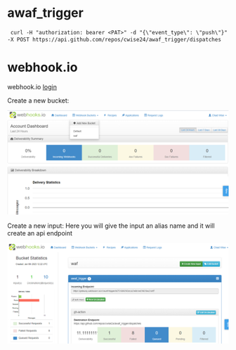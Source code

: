 # awaf_trigger

```
 curl -H "authorization: bearer <PAT>" -d "{\"event_type\": \"push\"}" -X POST https://api.github.com/repos/cwise24/awaf_trigger/dispatches
```

# webhook.io

webhook.io [login](https://console.webhooks.io/index.html#/login)

Create a new bucket:

![login](imgs/wh1.PNG)

Create a new input:
Here you will give the input an alias name and it will create an api endpoint

![input](imgs/wh2.PNG)
